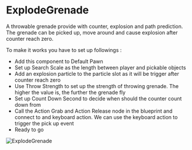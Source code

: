 # ExplodeGrenade
A throwable grenade provide with counter, explosion and path prediction. The grenade can be picked up, move around and cause explosion after counter reach zero.

 To make it works you have to set up followings :
- Add this component to Default Pawn
- Set up Search Scale as the length between player and pickable objects
- Add an explosion particle to the particle slot as it will be trigger after counter reach zero
- Use Throw Strength to set up the strength of throwing grenade. The higher the value is, the further the grenade fly
- Set up Count Down Second to decide when should the counter count down from
- Call the Action Grab and Action Release node in the blueprint and connect to and keyboard action. We can use the keyboard action to trigger the pick up event
- Ready to go


 ![ExplodeGrenade](https://github.com/TimChen1383/ExplodeGrenade_UE/assets/37008451/e7d5a2a7-3435-4475-bf9f-8e8309649f9b)

